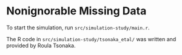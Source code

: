 # Nonignorable Missing Data

To start the simulation, run `src/simulation-study/main.r`.

The R code in `src/simulation-study/tsonaka_etal/` was written and provided by Roula Tsonaka.
